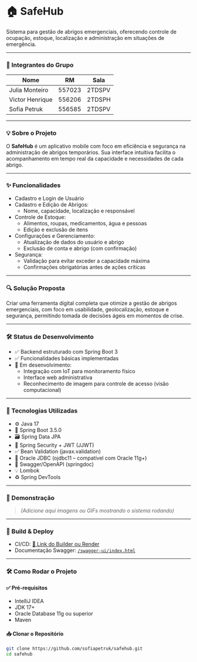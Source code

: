 # 🏠 SafeHub

Sistema para gestão de abrigos emergenciais, oferecendo controle de ocupação, estoque, localização e administração em situações de emergência.

---

### 👥 Integrantes do Grupo

| Nome             | RM     | Sala    |
|------------------|--------|---------|
| Julia Monteiro   | 557023 | 2TDSPV  |
| Victor Henrique  | 556206 | 2TDSPH  |
| Sofia Petruk     | 556585 | 2TDSPV  |

---

### 💡 Sobre o Projeto

O **SafeHub** é um aplicativo mobile com foco em eficiência e segurança na administração de abrigos temporários. Sua interface intuitiva facilita o acompanhamento em tempo real da capacidade e necessidades de cada abrigo.

---

### ✨ Funcionalidades

- Cadastro e Login de Usuário
- Cadastro e Edição de Abrigos:
  - Nome, capacidade, localização e responsável
- Controle de Estoque:
  - Alimentos, roupas, medicamentos, água e pessoas
  - Edição e exclusão de itens
- Configurações e Gerenciamento:
  - Atualização de dados do usuário e abrigo
  - Exclusão de conta e abrigo (com confirmação)
- Segurança:
  - Validação para evitar exceder a capacidade máxima
  - Confirmações obrigatórias antes de ações críticas

---

### 🔍 Solução Proposta

Criar uma ferramenta digital completa que otimize a gestão de abrigos emergenciais, com foco em usabilidade, geolocalização, estoque e segurança, permitindo tomada de decisões ágeis em momentos de crise.

---

### 🛠️ Status de Desenvolvimento

- ✅ Backend estruturado com Spring Boot 3
- ✅ Funcionalidades básicas implementadas
- 🔄 Em desenvolvimento:
  - Integração com IoT para monitoramento físico
  - Interface web administrativa
  - Reconhecimento de imagem para controle de acesso (visão computacional)

---

### 🧰 Tecnologias Utilizadas

- ⚙️ Java 17
- 🚀 Spring Boot 3.5.0
- 🗃️ Spring Data JPA
- 🔐 Spring Security + JWT (JJWT)
- ✅ Bean Validation (javax.validation)
- 🧪 Oracle JDBC (ojdbc11 – compatível com Oracle 11g+)
- 📖 Swagger/OpenAPI (springdoc)
- 💡 Lombok
- ♻️ Spring DevTools

---

### 📸 Demonstração

> *(Adicione aqui imagens ou GIFs mostrando o sistema rodando)*

---

### 🚧 Build & Deploy

- CI/CD: [🔗 Link do Builder ou Render]([https://seu-link-auiq](https://safehub-gs.onrender.com/))
- Documentação Swagger: [`/swagger-ui/index.html`](https://safehub-gs.onrender.com/swagger-ui/index.html)

---

### 🛠️ Como Rodar o Projeto

#### ✅ Pré-requisitos

- IntelliJ IDEA
- JDK 17+
- Oracle Database 11g ou superior
- Maven

#### 📥 Clonar o Repositório

```bash
git clone https://github.com/sofiapetruk/safehub.git
cd safehub
